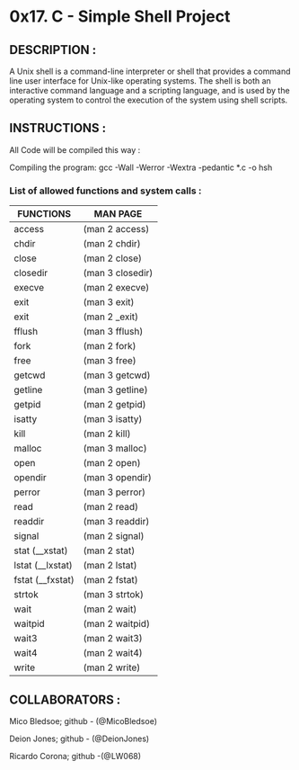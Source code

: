 # 0x17. C - Simple Shell Project

## DESCRIPTION :

A Unix shell is a command-line interpreter or shell that provides a command line user interface for Unix-like operating systems. The shell is both an interactive command language and a scripting language, and is used by the operating system to control the execution of the system using shell scripts.

## INSTRUCTIONS :

All Code will be compiled this way :

Compiling the program: gcc -Wall -Werror -Wextra -pedantic *.c -o hsh

### List of allowed functions and system calls :
 | FUNCTIONS | MAN PAGE |
 | ---------- | --------|
| access | (man 2 access)|
| chdir | (man 2 chdir) |
| close | (man 2 close) |
| closedir | (man 3 closedir) |
| execve | (man 2 execve) |
| exit | (man 3 exit) |
| exit | (man 2 _exit) |
| fflush | (man 3 fflush) |
| fork | (man 2 fork) |
| free | (man 3 free) |
| getcwd | (man 3 getcwd) |
| getline | (man 3 getline) |
| getpid | (man 2 getpid) |
| isatty | (man 3 isatty) |
| kill | (man 2 kill) |
| malloc | (man 3 malloc) |
| open | (man 2 open) |
| opendir | (man 3 opendir) |
| perror | (man 3 perror) |
| read | (man 2 read) |
| readdir | (man 3 readdir) |
| signal | (man 2 signal) |
| stat (__xstat) | (man 2 stat) |
| lstat (__lxstat) | (man 2 lstat) |
| fstat (__fxstat) | (man 2 fstat) |
| strtok | (man 3 strtok) |
| wait | (man 2 wait) |
| waitpid | (man 2 waitpid) |
| wait3 | (man 2 wait3) |
| wait4 | (man 2 wait4) |
| write | (man 2 write) |

## COLLABORATORS : 

Mico Bledsoe; github - (@MicoBledsoe)

Deion Jones; github - (@DeionJones)

Ricardo Corona; github -(@LW068)
